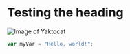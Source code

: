 # Testing the heading
![Image of Yaktocat](https://octodex.github.com/images/yaktocat.png)
``` javascript
var myVar = "Hello, world!";
```
